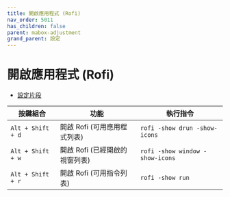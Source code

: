 ```yaml
---
title: 開啟應用程式 (Rofi)
nav_order: 5011
has_children: false
parent: mabox-adjustment
grand_parent: 設定
---
```



# 開啟應用程式 (Rofi)

* [設定片段](https://github.com/samwhelp/mabox-adjustment/tree/main/project/mabox-adjustment-core/mabox-adjustment/asset/overlay/etc/skel/.config/openbox/helper/share/gen/openbox-gen-rc/Section/Keybind/ApplicationLaunchRofi.php#L14-L42)


| 按鍵組合          | 功能                           | 執行指令                        |
| ----------------- | ------------------------------ | ------------------------------- |
| `Alt + Shift + d` | 開啟 Rofi (可用應用程式列表)   | `rofi -show drun -show-icons`   |
| `Alt + Shift + w` | 開啟 Rofi (已經開啟的視窗列表) | `rofi -show window -show-icons` |
| `Alt + Shift + r` | 開啟 Rofi (可用指令列表)       | `rofi -show run`                |
